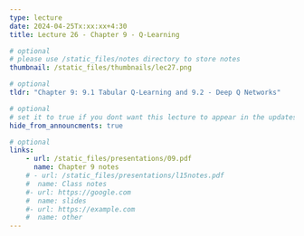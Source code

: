 ```yaml
---
type: lecture
date: 2024-04-25Tx:xx:xx+4:30
title: Lecture 26 - Chapter 9 - Q-Learning

# optional
# please use /static_files/notes directory to store notes
thumbnail: /static_files/thumbnails/lec27.png

# optional
tldr: "Chapter 9: 9.1 Tabular Q-Learning and 9.2 - Deep Q Networks"

# optional
# set it to true if you dont want this lecture to appear in the updates section
hide_from_announcments: true

# optional
links:
    - url: /static_files/presentations/09.pdf
      name: Chapter 9 notes
    # - url: /static_files/presentations/l15notes.pdf
    #  name: Class notes
    #- url: https://google.com
    #  name: slides
    #- url: https://example.com
    #  name: other
---
```

<!-- Other additional contents using markdown -->